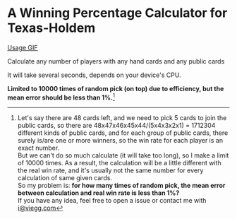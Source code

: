 # A Winning Percentage Calculator for Texas-Holdem

[Usage GIF](http://wx4.sinaimg.cn/mw1024/7f95814bly1fgj6drtpe0g20qu0lax6x.gif)

Calculate any number of players with any hand cards and any public cards

It will take several seconds, depends on your device's CPU.

**Limited to 10000 times of random pick (on top) due to efficiency, but the mean error should be less than 1%.**[^help]

[^help]: Let's say there are 48 cards left, and we need to pick 5 cards to join the public cards, so there are 48x47x46x45x44/(5x4x3x2x1) = 1712304 different kinds of public cards, and for each group of public cards, there surely is/are one or more winners, so the win rate for each player is an exact number.<br>But we can't do so much calculate (it will take too long), so I make a limit of 10000 times. As a result, the calculation will be a little different with the real win rate, and it's usually not the same number for every calculation of same given cards.<br>So my problem is: **for how many times of random pick, the mean error between calculation and real win rate is less than 1%?**<br>If you have any idea, feel free to open a issue or contact me with [i@viegg.com](mailto:i@viegg.com)
